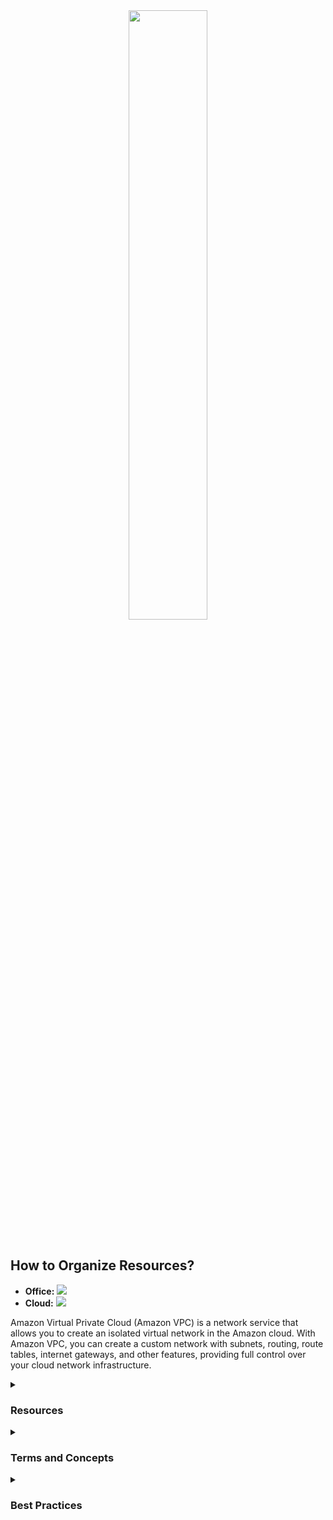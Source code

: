 <div align="center">
  <img src="https://miro.medium.com/v2/resize:fit:2570/1*YcNHxdrbPlV-lWjN_0Ek3g.png" width="50%">
</div>
<br/>

<h2>How to Organize Resources?</h2>
<p>
  <ul>
    <li>
      <b>Office:</b>
      <img src="https://i.ytimg.com/vi/_x9gZt2Lw9Y/maxresdefault.jpg" />
    </li>
    <li>
      <b>Cloud:</b>
      <img src="https://docs.aws.amazon.com/pt_br/AmazonRDS/latest/UserGuide/images/con-VPC-sec-grp.png" />
    </li>
  </ul>
</p>

<p>Amazon Virtual Private Cloud (Amazon VPC) is a network service that allows you to create an isolated virtual network in the Amazon cloud. With Amazon VPC, you can create a custom network with subnets, routing, route tables, internet gateways, and other features, providing full control over your cloud network infrastructure.</p>

<details><summary> <h3>Resources</h3></summary>
<ul>
  <li>
    <b>Private Subnet:</b>
    <p>Imagine there's an EC2 instance that accesses a database and returns some information to another EC2 instance. It doesn't make sense to expose it to the internet, so it's placed in a private subnet.</p>
  </li>
  <li>
    <b>Public Subnet:</b>
    <p>The public subnet instance is connected to the internet and can receive both incoming and outgoing data. It's typically a web server instance that can receive or make requests, often through a Gateway.</p>
    <img src="https://dev-to-uploads.s3.amazonaws.com/uploads/articles/nti327hmr7a642l03njz.png" />
  </li>
  <li><b>Connectivity and Security:</b>
    <ul>
      <li>
        <p>VPC allows you to establish Virtual Private Network (VPN) connections to connect to a private subnet within your cloud infrastructure:</p>
        <img src="https://uploads-ssl.webflow.com/611b82111c177de53409c4b5/624465dfe2552c5f29e83625_iE6_z3bFB8uMSnfUz8R2uHqvlYh0E7_mAi7odxPszG5GeA4OXTwp6s8GYKf1N8AFS6OcYCDrHBpouNps1VohYqXTvlV_ZmLCG0xKogzjPjRTT8txNbOqv9oh64W-rqJJ2WqrQgG_.png" />
      </li>
      <li>
        <p>If you need additional security and faster resource interaction without going through the internet, you can use AWS Direct Connect, which provides dedicated, isolated connections:</p>
        <img src="https://www.w3schools.com/aws/images/directconnect.png" />
      </li>
    </ul>
  </li>
  <li><b>Access Control Lists:</b><p>At the subnet level, to ensure secure data traffic within a VPC, it's beneficial to use a configuration called Network ACLs (Access Control List). Network ACL is a subnet-level access control list that acts as a firewall within the VPC (Virtual Private Cloud):</p>
    <img src="https://docs.aws.amazon.com/images/vpc/latest/userguide/images/security-diagram_updated.png" />
    <p>
      Network ACLs are stateless, meaning they don't store state information. They have rules for both inbound and outbound data. For example, if a data packet enters a database and is allowed based on the configured rules, it doesn't necessarily mean that the outbound traffic will also be allowed; that too will be checked against the defined rules (and can be configured).
    </p>
  </li>
  <li><b>Security Groups:</b><p>At the EC2 instance level, using resources like security groups, the behavior becomes stateful, meaning that if traffic can enter, it can also leave. Entry is only blocked if it doesn't pass the rules. This is the default configuration but can be adjusted:</p>
    <img src="https://uploads-ssl.webflow.com/611b82111c177de53409c4b5/624465dfa8356e5ee15fe3ce_A0pF_xA7TfbCk8yMYt3AmKtVWL7f0_3yZvrYulgIxW_Gt4H6Q-vfqeqCnjrM03SktstA1IUZS-GmsM3xbumitDsTXSM-FI87Lb00dedOS_C1pTi7ZXd9q0kF4h8a4h4ytP94j4eN.png" />
  </li>
  <li><b>Customization:</b> You can customize your VPC by defining subnets, route tables, internet gateways, and other network resources according to your needs.</li>
  <li><b>Elasticity:</b> Amazon VPC is highly scalable, allowing you to add network resources as your infrastructure grows.</li>
</ul>
</details>
<details><summary> <h3>Terms and Concepts</h3></summary>
<ul>
  <li><b>Subnets:</b> Subnets in Amazon VPC are logical divisions of your virtual network where you can run resources and apply security settings.</li>
  <li><b>Route Tables:</b> VPC route tables determine how network traffic is routed between subnets, gateways, and other network resources.</li>
  <li><b>Internet Gateway:</b> An Internet Gateway allows resources in your subnets to access the internet in a controlled manner.</li>
  <li><b>Security Groups:</b> Security groups are sets of firewall rules that control inbound and outbound network traffic for resources in the VPC.</li>
  <li><b>Network ACLs:</b> Network Access Control Lists are subnet-level security rules that control network traffic between subnets.</li>
  <li><b>VPN (Virtual Private Network):</b> A VPN allows you to establish a secure connection between your local network and your cloud VPC, extending your network infrastructure.</li>
</ul>
</details>
<details><summary> <h3>Best Practices</h3></summary>
<ul>
  <li>Carefully plan the structure of your VPC, including defining subnets and route tables to meet your application's needs.</li>
  <li>Use security groups to control inbound and outbound network traffic for resources in your VPC.</li>
  <li>Implement Network Access Control Lists (Network ACLs) to add additional layers of subnet-level security.</li>
  <li>Use Internet Gateways only when necessary and apply access control policies to ensure security.</li>
  <li>Set up secure VPN connections to connect your local network to your VPC, extending your network infrastructure securely.</li>
  <li>Monitor network traffic and configure alerts to detect suspicious activities or performance issues.</li>
  <li>Maintain clear documentation of your VPC configuration and network resources to facilitate management and issue resolution.</li>
</ul>
</details>
